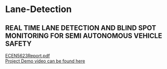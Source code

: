 # Lane-Detection
## REAL TIME LANE DETECTION AND BLIND SPOT MONITORING FOR SEMI AUTONOMOUS VEHICLE SAFETY <br>
[ECEN5623Report.pdf](https://github.com/malolasimman/Lane-Detection/files/11468688/ECEN5623Report.pdf) <br>
[Project Demo video can be found here](https://youtu.be/ujftCr-hPOU)
